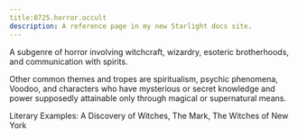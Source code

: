 ```yaml
---
title:0725.horror.occult
description: A reference page in my new Starlight docs site.
---
```

A subgenre of horror involving witchcraft, wizardry, esoteric brotherhoods, 
and communication with spirits. 

Other common themes and tropes are spiritualism, psychic phenomena, Voodoo, 
and characters who have mysterious or secret knowledge 
and power supposedly attainable only through magical or supernatural means. 

Literary Examples: A Discovery of Witches, The Mark, The Witches of New York
